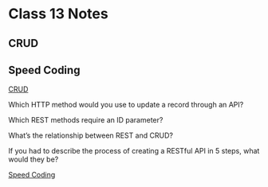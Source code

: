 # Class 13 Notes

## CRUD

## Speed Coding

[CRUD](https://medium.com/geekculture/crud-operations-explained-2a44096e9c88)

Which HTTP method would you use to update a record through an API?


Which REST methods require an ID parameter?

What’s the relationship between REST and CRUD?

If you had to describe the process of creating a RESTful API in 5 steps, what would they be?

[Speed Coding](https://www.youtube.com/watch?v=EzNcBhSv1Wo)